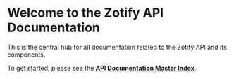 # Welcome to the Zotify API Documentation

This is the central hub for all documentation related to the Zotify API and its components.

To get started, please see the **[API Documentation Master Index](MASTER_INDEX.md)**.
